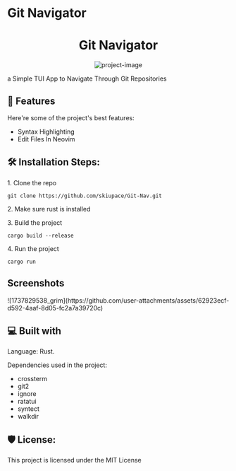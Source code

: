 # Git Navigator

<h1 align="center" id="title">Git Navigator</h1>

<p align="center"><img src="https://socialify.git.ci/skiupace/GitNav/image?font=KoHo&amp;language=1&amp;name=1&amp;owner=1&amp;pattern=Charlie+Brown&amp;stargazers=1&amp;theme=Dark" alt="project-image"></p>

<p id="description">a Simple TUI App to Navigate Through Git Repositories</p>

  
  
<h2>🧐 Features</h2>

Here're some of the project's best features:

*   Syntax Highlighting
*   Edit Files In Neovim

<h2>🛠️ Installation Steps:</h2>

<p>1. Clone the repo</p>

```
git clone https://github.com/skiupace/Git-Nav.git
```

<p>2. Make sure rust is installed</p>

<p>3. Build the project</p>

```
cargo build --release
```

<p>4. Run the project</p>

```
cargo run
```


<h2>Screenshots</h2>
![1737829538_grim](https://github.com/user-attachments/assets/62923ecf-d592-4aaf-8d05-fc2a7a39720c)

  
<h2>💻 Built with</h2>
<p>Language: Rust.</p>

Dependencies used in the project:

*   crossterm
*   git2
*   ignore
*   ratatui
*   syntect
*   walkdir

<h2>🛡️ License:</h2>

This project is licensed under the MIT License
